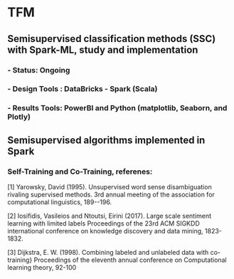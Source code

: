 # TFM 
## Semisupervised classification methods (SSC) with Spark-ML, study and implementation 

### - Status: Ongoing
### - Design Tools : DataBricks - Spark (Scala)
### - Results Tools: PowerBI and Python (matplotlib, Seaborn, and Plotly) 

## Semisupervised algorithms implemented in Spark
### Self-Training and Co-Training, referenes:

<a id="1">[1]</a> 
Yarowsky, David (1995). 
Unsupervised word sense disambiguation rivaling supervised methods.
3rd annual meeting of the association for computational linguistics, 189--196.

<a id="1">[2]</a> 
Iosifidis, Vasileios and Ntoutsi, Eirini (2017). 
Large scale sentiment learning with limited labels 
Proceedings of the 23rd ACM SIGKDD international conference on knowledge discovery and data mining, 1823-1832.

<a id="1">[3]</a> 
Dijkstra, E. W. (1998). 
Combining labeled and unlabeled data with co-training} 
Proceedings of the eleventh annual conference on Computational learning theory, 92-100

